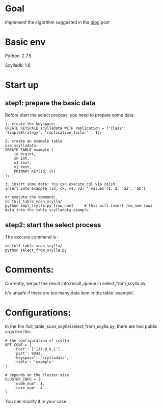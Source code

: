 # Goal

Implement the algorithm suggested in the [blog](http://www.scylladb.com/2017/02/13/efficient-full-table-scans-with-scylla-1-6/) post

# Basic env

Python: 2.7.5

Scylladb: 1.6

# Start up
## step1: prepare the basic data
Before start the select process, you need to prepare some data:

```
1. create the keyspace:
CREATE KEYSPACE scylladata WITH replication = {‘class’: ‘SimpleStrategy’, ‘replication_factor’ : 1};

2. create an example table
use scylladata;
CREATE TABLE example (
    id bigint,
    ck int,
    v1 text,
    v2 text,
    PRIMARY KEY(id, ck)
);

3. insert some data: You can execute cql via cqlsh:
insert into example (id, ck, v1, v2) " values (1, 2, 'aa', 'bb')

or execute the command:
cd full_table_scan_scylla/
python impl_scylla.py [row_num] 	# this will insert row_num rows data into the table scylladata.example
```

## step2: start the select process

The execute command is :

```
cd full_table_scan_scylla/
python select_from_scylla.py
```

# Comments:

Currently, we put the result into result_queue in select_from_scylla.py.

It's unsafe if there are too many data item in the table 'example'.

# Configurations:

In the file :full_table_scan_scylla/select_from_scylla.py, there are two public args like this:

```
# the configuration of scylla
OPT_CONF = {
    'host': ['127.0.0.1'],
    'port': 9042,
    'keyspace': 'scylladata',
    'table': 'example'
}
```

```
# depends on the cluster size
CLUSTER_INFO = {
    'node_num': 1,
    'core_num': 4
}
```

You can modify it in your case.
